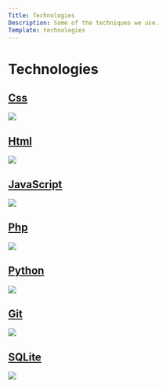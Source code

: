 ```yaml
---
Title: Technologies
Description: Some of the techniques we use.
Template: technologies
---
```


<h1 class="titel">Technologies</h1>

<div class="techno-box first-left">
<a href="%base_url%?technology/css">
    <h2>Css</h2>
    <img src="%base_url%/assets/img/css.jpg">
</a>
</div>

<div class="techno-box first-right">
<a href="%base_url%?technology/html">
    <h2>Html</h2>
    <img src="%base_url%/assets/img/html.jpg">
</a>
</div>

<div class="techno-box second-left">
<a href="%base_url%?technology/javascript">
    <h2>JavaScript</h2>
    <img src="%base_url%/assets/img/js.jpg">
</a>
</div>

<div class="techno-box second-right">
<a href="%base_url%?technology/php">
    <h2>Php</h2>
    <img src="%base_url%/assets/img/php.jpg">
</a>
</div>

<div class="techno-box third">
<a href="%base_url%?technology/python">
    <h2>Python</h2>
    <img src="%base_url%/assets/img/python.jpg">
</a>
</div>

<div class="techno-box fourth-left">
<a href="%base_url%?technology/git">
    <h2>Git</h2>
    <img src="%base_url%/assets/img/git.jpg">
</a>
</div>

<div class="techno-box fourth-right">
<a href="%base_url%?technology/sqlite">
    <h2>SQLite</h2>
    <img src="%base_url%/assets/img/sqlite.jpg">
</a>
</div>